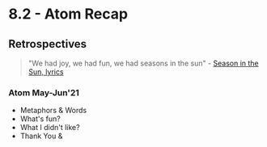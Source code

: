 # 8.2 - Atom Recap

## Retrospectives

> "We had joy, we had fun, we had seasons in the sun" - [Season in the Sun, lyrics](https://www.youtube.com/watch?v=-tPcc1ftj8E)

### Atom May-Jun'21

* Metaphors & Words
* What's fun?
* What I didn't like?
* Thank You & 

